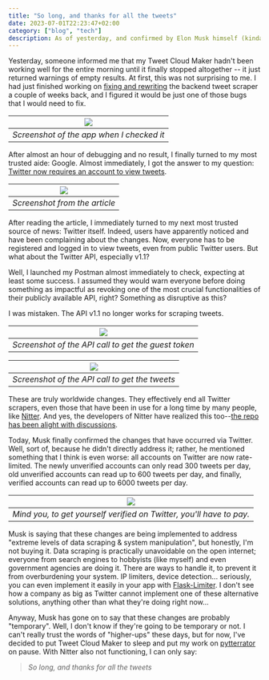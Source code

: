```yaml
---
title: "So long, and thanks for all the tweets"
date: 2023-07-01T22:23:47+02:00
category: ["blog", "tech"]
description: As of yesterday, and confirmed by Elon Musk himself (kinda), Twitter requires people to be signed in to see tweets, even public ones. End of an era.
---
```


Yesterday, someone informed me that my Tweet Cloud Maker hadn't been working well for the entire morning until it finally stopped altogether -- it just returned warnings of empty results. At first, this was not surprising to me. I had just finished working on [fixing and rewriting](/posts/fixing-twitter-scrapers/) the backend tweet scraper a couple of weeks back, and I figured it would be just one of those bugs that I would need to fix.

| ![](/assets/img/end-of-twitter-scrapers/ss_0.png) |
| --- |
| *Screenshot of the app when I checked it* |

After almost an hour of debugging and no result, I finally turned to my most trusted aide: Google.
Almost immediately, I got the answer to my question: [Twitter now requires an account to view tweets](https://techcrunch.com/2023/06/30/twitter-now-requires-an-account-to-view-tweets/).

| ![](/assets/img/end-of-twitter-scrapers/ss_1.png) |
| --- |
| *Screenshot from the article* |

After reading the article, I immediately turned to my next most trusted source of news: Twitter itself. Indeed, users have apparently noticed and have been complaining about the changes. Now, everyone has to be registered and logged in to view tweets, even from public Twitter users. But what about the Twitter API, especially v1.1?

Well, I launched my Postman almost immediately to check, expecting at least some success. I assumed they would warn everyone before doing something as impactful as revoking one of the most crucial functionalities of their publicly available API, right? Something as disruptive as this?

I was mistaken. The API v1.1 no longer works for scraping tweets.

| ![](/assets/img/end-of-twitter-scrapers/ss_2.png) | 
| --- |
| *Screenshot of the API call to get the guest token* |

| ![](/assets/img/end-of-twitter-scrapers/ss_3.png) |
| --- |
| *Screenshot of the API call to get the tweets* |

These are truly worldwide changes. They effectively end all Twitter scrapers, even those that have been in use for a long time by many people, like [Nitter](https://github.com/zedeus/nitter/). And yes, the developers of Nitter have realized this too--[the repo has been alight with discussions](https://github.com/zedeus/nitter/issues/919).

Today, Musk finally confirmed the changes that have occurred via Twitter. Well, sort of, because he didn't directly address it; rather, he mentioned something that I think is even worse: all accounts on Twitter are now rate-limited. The newly unverified accounts can only read 300 tweets per day, old unverified accounts can read up to 600 tweets per day, and finally, verified accounts can read up to 6000 tweets per day.

| ![](/assets/img/end-of-twitter-scrapers/ss_4.png) |
| --- |
| *Mind you, to get yourself verified on Twitter, you'll have to pay.* |

Musk is saying that these changes are being implemented to address "extreme levels of data scraping & system manipulation", but honestly, I'm not buying it. Data scraping is practically unavoidable on the open internet; everyone from search engines to hobbyists (like myself) and even government agencies are doing it. There are ways to handle it, to prevent it from overburdening your system. IP limiters, device detection... seriously, you can even implement it easily in your app with [Flask-Limiter](https://flask-limiter.readthedocs.io/en/stable/). I don't see how a company as big as Twitter cannot implement one of these alternative solutions, anything other than what they're doing right now...

Anyway, Musk has gone on to say that these changes are probably "temporary". Well, I don't know if they're going to be temporary or not. I can't really trust the words of "higher-ups" these days, but for now, I've decided to put Tweet Cloud Maker to sleep and put my work on [pytterrator](https://github.com/ahmad-alkadri/pytterrator) on pause. With Nitter also not functioning, I can only say:

> *So long, and thanks for all the tweets*


